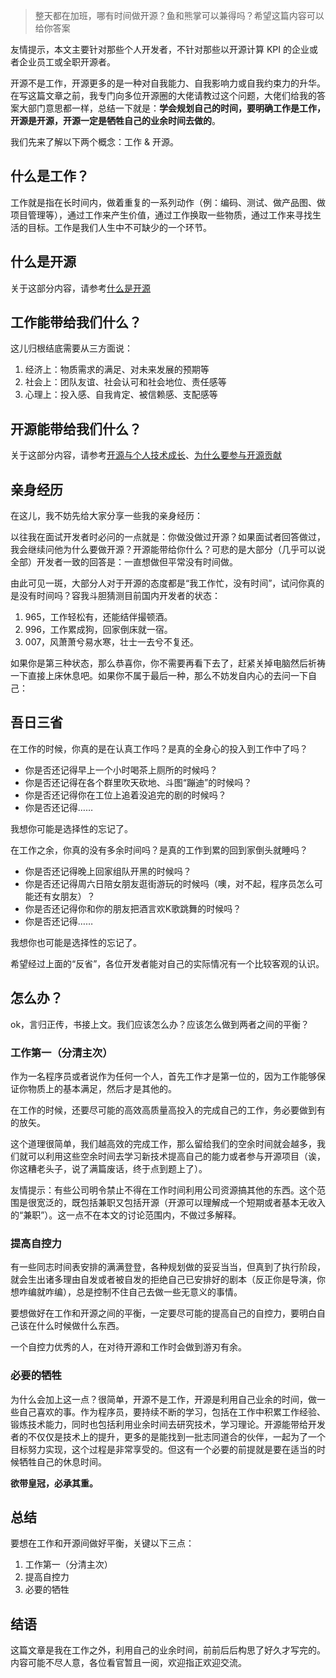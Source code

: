 > 整天都在加班，哪有时间做开源？鱼和熊掌可以兼得吗？希望这篇内容可以给你答案



友情提示，本文主要针对那些个人开发者，不针对那些以开源计算 KPI 的企业或者企业员工或全职开源者。



开源不是工作，开源更多的是一种对自我能力、自我影响力或自我约束力的升华。在写这篇文章之前，我专门向多位开源圈的大佬请教过这个问题，大佬们给我的答案大部门意思都一样，总结一下就是：**学会规划自己的时间，要明确工作是工作，开源是开源，开源一定是牺牲自己的业余时间去做的**。



我们先来了解以下两个概念：工作 & 开源。

## 什么是工作？

工作就是指在长时间内，做着重复的一系列动作（例：编码、测试、做产品图、做项目管理等），通过工作来产生价值，通过工作换取一些物质，通过工作来寻找生活的目标。工作是我们人生中不可缺少的一个环节。

## 什么是开源

关于这部分内容，请参考[什么是开源](../第一部分——初识开源/什么是开源.md)

## 工作能带给我们什么？

这儿归根结底需要从三方面说：

1. 经济上：物质需求的满足、对未来发展的预期等
2. 社会上：团队友谊、社会认可和社会地位、责任感等
3. 心理上：投入感、自我肯定、被信赖感、支配感等

## 开源能带给我们什么？

关于这部分内容，请参考[开源与个人技术成长](../第一部分——初识开源/开源与个人技术成长.md)、[为什么要参与开源贡献](../第三部分——尝试参与开源/为什么要参与开源贡献.md)

## 亲身经历

在这儿，我不妨先给大家分享一些我的亲身经历：

以往我在面试开发者时必问的一点就是：你做没做过开源？如果面试者回答做过，我会继续问他为什么要做开源？开源能带给你什么？可悲的是大部分（几乎可以说全部）开发者一致的回答是：一直想做但平常没有时间做。

由此可见一斑，大部分人对于开源的态度都是“我工作忙，没有时间”，试问你真的是没有时间吗？容我斗胆猜测目前国内开发者的状态：

1. 965，工作轻松有，还能结伴撮顿酒。
2. 996，工作累成狗，回家倒床就一宿。
3. 007，风萧萧兮易水寒，壮士一去兮不复还。

如果你是第三种状态，那么恭喜你，你不需要再看下去了，赶紧关掉电脑然后祈祷一下直接上床休息吧。如果你不属于最后一种，那么不妨发自内心的去问一下自己：

## 吾日三省

在工作的时候，你真的是在认真工作吗？是真的全身心的投入到工作中了吗？

- 你是否还记得早上一个小时喝茶上厕所的时候吗？
- 你是否还记得在各个群里吹天砍地、斗图“蹦迪”的时候吗？
- 你是否还记得你在工位上追着没追完的剧的时候吗？
- 你是否还记得……

我想你可能是选择性的忘记了。

在工作之余，你真的没有多余时间吗？是真的工作到累的回到家倒头就睡吗？

- 你是否还记得晚上回家组队开黑的时候吗？
- 你是否还记得周六日陪女朋友逛街游玩的时候吗（噢，对不起，程序员怎么可能还有女朋友）？
- 你是否还记得你和你的朋友把酒言欢K歌跳舞的时候吗？
- 你是否还记得……

我想你也可能是选择性的忘记了。

希望经过上面的“反省”，各位开发者能对自己的实际情况有一个比较客观的认识。

## 怎么办？

ok，言归正传，书接上文。我们应该怎么办？应该怎么做到两者之间的平衡？

### 工作第一（分清主次）

作为一名程序员或者说作为任何一个人，首先工作才是第一位的，因为工作能够保证你物质上的基本满足，然后才是其他的。

在工作的时候，还要尽可能的高效高质量高投入的完成自己的工作，务必要做到有的放矢。

这个道理很简单，我们越高效的完成工作，那么留给我们的空余时间就会越多，我们就可以利用这些空余时间去学习新技术提高自己的能力或者参与开源项目（诶，你这糟老头子，说了满篇废话，终于点到题上了）。

友情提示：有些公司明令禁止不得在工作时间利用公司资源搞其他的东西。这个范围是很宽泛的，既包括兼职又包括开源（开源可以理解成一个短期或者基本无收入的“兼职”）。这一点不在本文的讨论范围内，不做过多解释。



### 提高自控力

有一些同志时间表安排的满满登登，各种规划做的妥妥当当，但真到了执行阶段，就会生出诸多理由自发或者被自发的拒绝自己已安排好的剧本（反正你是导演，你想咋编就咋编），总是控制不住自己去做一些无意义的事情。

要想做好在工作和开源之间的平衡，一定要尽可能的提高自己的自控力，要明白自己该在什么时候做什么东西。

一个自控力优秀的人，在对待开源和工作时会做到游刃有余。



### 必要的牺牲

为什么会加上这一点？很简单，开源不是工作，开源是利用自己业余的时间，做一些自己喜欢的事。作为程序员，要持续不断的学习，包括在工作中积累工作经验、锻炼技术能力，同时也包括利用业余时间去研究技术，学习理论。开源能带给开发者的不仅仅是技术上的提升，更多的是能找到一批志同道合的伙伴，一起为了一个目标努力实现，这个过程是非常享受的。但这有一个必要的前提就是要在适当的时候牺牲自己的休息时间。



**欲带皇冠，必承其重。**



## 总结

要想在工作和开源间做好平衡，关键以下三点：

1. 工作第一（分清主次）
2. 提高自控力
3. 必要的牺牲


## 结语

这篇文章是我在工作之外，利用自己的业余时间，前前后后构思了好久才写完的。内容可能不尽人意，各位看官暂且一阅，欢迎指正欢迎交流。



